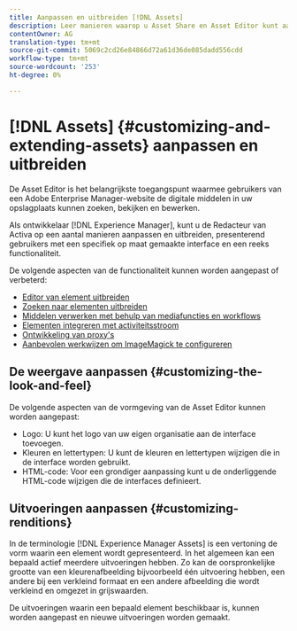 ```yaml
---
title: Aanpassen en uitbreiden [!DNL Assets]
description: Leer manieren waarop u Asset Share en Asset Editor kunt aanpassen en uitbreiden, waarmee gebruikers een specifiek op maat gemaakte interface en een set functies krijgen.
contentOwner: AG
translation-type: tm+mt
source-git-commit: 5069c2cd26e84866d72a61d36de085dadd556cdd
workflow-type: tm+mt
source-wordcount: '253'
ht-degree: 0%

---
```



# [!DNL Assets] {#customizing-and-extending-assets} aanpassen en uitbreiden

De Asset Editor is het belangrijkste toegangspunt waarmee gebruikers van een Adobe Enterprise Manager-website de digitale middelen in uw opslagplaats kunnen zoeken, bekijken en bewerken.

Als ontwikkelaar [!DNL Experience Manager], kunt u de Redacteur van Activa op een aantal manieren aanpassen en uitbreiden, presenterend gebruikers met een specifiek op maat gemaakte interface en een reeks functionaliteit.

De volgende aspecten van de functionaliteit kunnen worden aangepast of verbeterd:

* [Editor van element uitbreiden](asseteditorx.md)
* [Zoeken naar elementen uitbreiden](searchx.md)
* [Middelen verwerken met behulp van mediafuncties en workflows](media-handlers.md)
* [Elementen integreren met activiteitsstroom](extending-activity-stream.md)
* [Ontwikkeling van proxy&#39;s](proxy.md)
* [Aanbevolen werkwijzen om ImageMagick te configureren](best-practices-for-imagemagick.md)

## De weergave aanpassen {#customizing-the-look-and-feel}

De volgende aspecten van de vormgeving van de Asset Editor kunnen worden aangepast:

* Logo: U kunt het logo van uw eigen organisatie aan de interface toevoegen.
* Kleuren en lettertypen: U kunt de kleuren en lettertypen wijzigen die in de interface worden gebruikt.
* HTML-code: Voor een grondiger aanpassing kunt u de onderliggende HTML-code wijzigen die de interfaces definieert.

## Uitvoeringen aanpassen {#customizing-renditions}

In de terminologie [!DNL Experience Manager Assets] is een vertoning de vorm waarin een element wordt gepresenteerd. In het algemeen kan een bepaald actief meerdere uitvoeringen hebben. Zo kan de oorspronkelijke grootte van een kleurenafbeelding bijvoorbeeld één uitvoering hebben, een andere bij een verkleind formaat en een andere afbeelding die wordt verkleind en omgezet in grijswaarden.

De uitvoeringen waarin een bepaald element beschikbaar is, kunnen worden aangepast en nieuwe uitvoeringen worden gemaakt.
